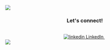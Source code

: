 <img src="https://github.com/aisikbay/aisikbay/assets/94331548/d6799961-680e-41e8-96d6-6d84c642d251"></img>

<div align="center">
<h3>Let's connect!</h3><br>
  <a href="https://www.linkedin.com/in/aisikbay" rel="nofollow noreferrer">
    <img src="https://i.stack.imgur.com/gVE0j.png" alt="linkedin"> LinkedIn
  </a> &nbsp;
</div>
<img src="https://github.com/aisikbay/aisikbay/assets/94331548/41d8a007-5314-4df7-9f77-e42ed748f0b0"></img>
